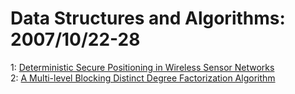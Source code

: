 # Data Structures and Algorithms: 2007/10/22-28  
1: [Deterministic Secure Positioning in Wireless Sensor Networks](https://doi.org/10.48550/arXiv.0710.3824)  
2: [A Multi-level Blocking Distinct Degree Factorization Algorithm](https://doi.org/10.48550/arXiv.0710.4410)  